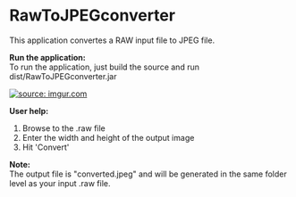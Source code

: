 # RawToJPEGconverter
This application convertes a RAW input file to JPEG file.

<b>Run the application:</b><br/>
To run the application, just build the source and run dist/RawToJPEGconverter.jar

<a href="https://imgur.com/VoM28WP"><img src="https://i.imgur.com/VoM28WP.png" title="source: imgur.com" /></a>

<b>User help:</b><br/>
1. Browse to the .raw file
2. Enter the width and height of the output image
3. Hit 'Convert'

<b>Note:</b><br/>
The output file is "converted.jpeg" and will be generated in the same folder level as your input .raw file.
